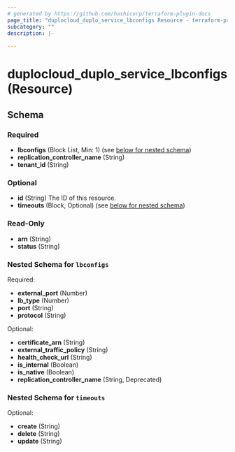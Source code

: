 ```yaml
---
# generated by https://github.com/hashicorp/terraform-plugin-docs
page_title: "duplocloud_duplo_service_lbconfigs Resource - terraform-provider-duplocloud"
subcategory: ""
description: |-
  
---
```


# duplocloud_duplo_service_lbconfigs (Resource)





<!-- schema generated by tfplugindocs -->
## Schema

### Required

- **lbconfigs** (Block List, Min: 1) (see [below for nested schema](#nestedblock--lbconfigs))
- **replication_controller_name** (String)
- **tenant_id** (String)

### Optional

- **id** (String) The ID of this resource.
- **timeouts** (Block, Optional) (see [below for nested schema](#nestedblock--timeouts))

### Read-Only

- **arn** (String)
- **status** (String)

<a id="nestedblock--lbconfigs"></a>
### Nested Schema for `lbconfigs`

Required:

- **external_port** (Number)
- **lb_type** (Number)
- **port** (String)
- **protocol** (String)

Optional:

- **certificate_arn** (String)
- **external_traffic_policy** (String)
- **health_check_url** (String)
- **is_internal** (Boolean)
- **is_native** (Boolean)
- **replication_controller_name** (String, Deprecated)


<a id="nestedblock--timeouts"></a>
### Nested Schema for `timeouts`

Optional:

- **create** (String)
- **delete** (String)
- **update** (String)


